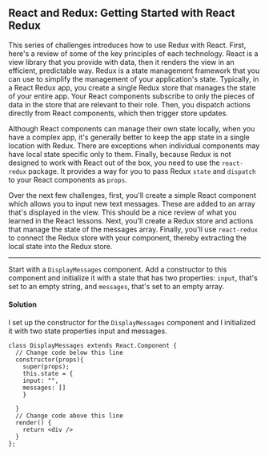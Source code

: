 ## React and Redux: Getting Started with React Redux

This series of challenges introduces how to use Redux with React. First, here's a review of some of the key principles of each technology. React is a view library that you provide with data, then it renders the view in an efficient, predictable way. Redux is a state management framework that you can use to simplify the management of your application's state. Typically, in a React Redux app, you create a single Redux store that manages the state of your entire app. Your React components subscribe to only the pieces of data in the store that are relevant to their role. Then, you dispatch actions directly from React components, which then trigger store updates.

Although React components can manage their own state locally, when you have a complex app, it's generally better to keep the app state in a single location with Redux. There are exceptions when individual components may have local state specific only to them. Finally, because Redux is not designed to work with React out of the box, you need to use the `react-redux` package. It provides a way for you to pass Redux `state` and `dispatch` to your React components as `props`.

Over the next few challenges, first, you'll create a simple React component which allows you to input new text messages. These are added to an array that's displayed in the view. This should be a nice review of what you learned in the React lessons. Next, you'll create a Redux store and actions that manage the state of the messages array. Finally, you'll use `react-redux` to connect the Redux store with your component, thereby extracting the local state into the Redux store.

------

Start with a `DisplayMessages` component. Add a constructor to this component and initialize it with a state that has two properties: `input`, that's set to an empty string, and `messages`, that's set to an empty array.





#### Solution 

I set up the constructor for the `DisplayMessages` component and I initialized it with two state properties input and messages.  

`````react
class DisplayMessages extends React.Component {
  // Change code below this line
  constructor(props){
    super(props);
    this.state = {
    input: "",
    messages: []
    }
    
  }
  // Change code above this line
  render() {
    return <div />
  }
};
`````

